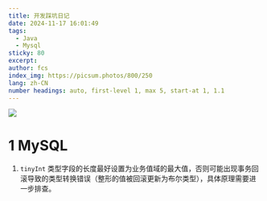 ```yaml
---
title: 开发踩坑日记
date: 2024-11-17 16:01:49
tags:
  - Java
  - Mysql
sticky: 80
excerpt: 
author: fcs
index_img: https://picsum.photos/800/250
lang: zh-CN
number headings: auto, first-level 1, max 5, start-at 1, 1.1
---
```


![](https://picsum.photos/800/250)

# 1 MySQL

1. `tinyInt` 类型字段的长度最好设置为业务值域的最大值，否则可能出现事务回滚导致的类型转换错误（整形的值被回滚更新为布尔类型），具体原理需要进一步排查。